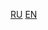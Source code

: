 [RU](https://github.com/ArtemS27/ArtemS27/blob/main/README_RU.md)
[EN](https://github.com/ArtemS27/ArtemS27/blob/main/README_EN.md)
